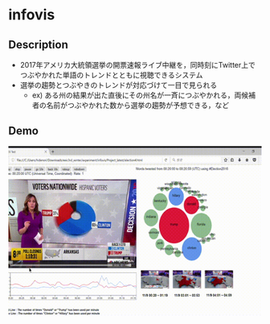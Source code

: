 # infovis

## Description
* 2017年アメリカ大統領選挙の開票速報ライブ中継を，同時刻にTwitter上でつぶやかれた単語のトレンドとともに視聴できるシステム
* 選挙の趨勢とつぶやきのトレンドが対応づけて一目で見られる
  
  * ex) ある州の結果が出た直後にその州名が一斉につぶやかれる，両候補者の名前がつぶやかれた数から選挙の趨勢が予想できる，など

## Demo
![demo](Infovis.gif)
